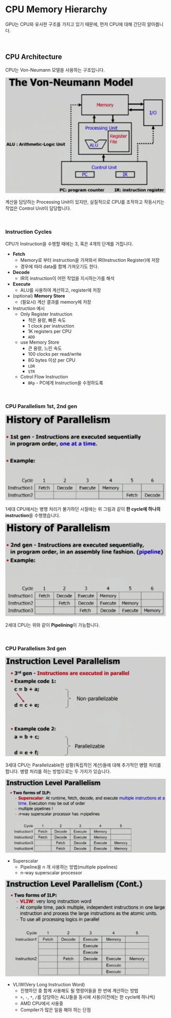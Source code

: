 # CPU Memory Hierarchy

GPU는 CPU와 유사한 구조를 가지고 있기 때문에, 먼저 CPU에 대해 간단히 알아봅니다.

<br>

## CPU Architecture

CPU는 Von-Neumann 모델을 사용하는 구조입니다.

![Von-Neumann-Model](./assets/Von-Neumann-Model.png)

계산을 담당하는 Processing Unit이 있지만, 실질적으로 CPU를 조작하고 작동시키는 작업은 Control Unit이 담당합니다.

<br>

### Instruction Cycles

CPU가 Instruction을 수행할 때에는 3, 혹은 4개의 단계를 거칩니다.

- **Fetch**
  - Memory로 부터 instruction을 가져와서 IR(Instruction Register)에 저장
  - 경우에 따라 data를 함께 가져오기도 한다.
- **Decode**
  - IR의 instruction이 어떤 작업을 지시하는가를 해석
- **Execute**
  - ALU를 사용하여 계산하고, register에 저장
- (optional) **Memory Store**
  - (필요시) 계산 결과를 memory에 저장
- Instruction 예시
  - Only Register Instruction
    - 적은 용량, 빠른 속도
    - 1 clock per instruction
    - 1K registers per CPU
    - `ADD`
  - use Memory Store
    - 큰 용량, 느린 속도
    - 100 clocks per read/write
    - 8G bytes 이상 per CPU
    - `LDR`
    - `STR`
  - Cotrol Flow Instruction
    - `BRp` - PC에게 Instruction을 수정하도록

<br>

### CPU Parallelism 1st, 2nd gen

![CPU-1st-gen](./assets/CPU-1st-gen.png)

1세대 CPU에서는 병행 처리가 불가하던 시절에는 위 그림과 같이 **한 cycle에 하나의 instruction**을 수행했습니다.

![CPU-2st-gen](./assets/CPU-2nd-gen.png)

2세대 CPU는 위와 같이 **Pipelining**이 가능합니다.

<br>

### CPU Parallelism 3rd gen

![CPU-3rd-gen](./assets/CPU-3rd-gen.png)

3세대 CPU는 Parallelizable한 상황(독립적인 계산)들에 대해 추가적인 병렬 처리를 합니다. 병렬 처리를 하는 방법으로는 두 가지가 있습니다.

![CPU-3rd-gen-1](./assets/CPU-3rd-gen-1.png)

- Superscalar
  - Pipeline을 n 개 사용하는 방법(multiple pipelines)
  - n-way superscalar processor

![CPU-3rd-gen-2](./assets/CPU-3rd-gen-2.png)

- VLIW(Very Long Instruction Word)
  - 진행하던 중 함께 사용해도 될 명령어들을 한 번에 계산하는 방법
  - `+`, `-`, `*`, `/`를 담당하는 ALU들을 동시에 사용(이전에는 한 cycle에 하나씩)
  - AMD CPU에서 사용중
  - Compiler가 많은 일을 해야 하는 단점